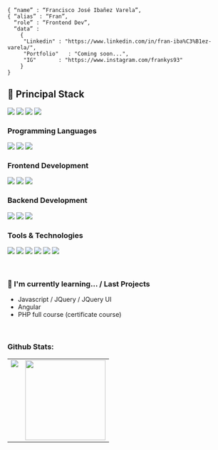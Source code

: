  
 
 ```shell
 { “name” : “Francisco José Ibañez Varela”,
 { “alias” : “Fran”,
   “role” : “Frontend Dev”,
   “data” : 
     { 
      "Linkedin" : "https://www.linkedin.com/in/fran-iba%C3%B1ez-varela/", 
      "Portfolio"   : "Coming soon...",
      "IG"       : "https://www.instagram.com/frankys93"
     }
 }
```

<h2>🚀 Principal Stack </h2>
<p>
  <img src="https://img.shields.io/badge/JavaScript-F7DF1E?style=for-the-badge&logo=javascript&logoColor=black">
  <img src="https://img.shields.io/badge/HTML5-E34F26?style=for-the-badge&logo=html5&logoColor=white">
  <img src="https://img.shields.io/badge/CSS3-1572B6?style=for-the-badge&logo=css3&logoColor=white">
  <img src="https://img.shields.io/badge/Node.js-339933?style=for-the-badge&logo=nodedotjs&logoColor=white">
</p>

<h3>Programming Languages</h3>
<p>
  <img src="https://img.shields.io/badge/JavaScript-F7DF1E?style=for-the-badge&logo=javascript&logoColor=black">
  <img src="https://img.shields.io/badge/Java-F26A27?style=for-the-badge&logo=javascript&logoColor=white">
  <img src="https://img.shields.io/badge/PHP-2729F2?style=for-the-badge&logo=php&logoColor=white">
</p>

<h3>Frontend Development</h3>
<p>
  <img src="https://img.shields.io/badge/HTML5-E34F26?style=for-the-badge&logo=html5&logoColor=white">
  <img src="https://img.shields.io/badge/CSS3-1572B6?style=for-the-badge&logo=css3&logoColor=white">

  <!--<img src="https://img.shields.io/badge/React-20232A?style=for-the-badge&logo=react&logoColor=61DAFB">-->

  <img src="https://img.shields.io/badge/Angular-DD0031?style=for-the-badge&logo=angular&logoColor=white">
</p>  

<h3>Backend Development </h3>
<p>
  <img src="https://img.shields.io/badge/Node.js-339933?style=for-the-badge&logo=nodedotjs&logoColor=white">
  <img src="https://img.shields.io/badge/MongoDB-white?style=for-the-badge&logo=mongodb&logoColor=4EA94B">
  <img src="https://img.shields.io/badge/MySQL-005C84?style=for-the-badge&logo=mysql&logoColor=white">
</p>    

<h3>Tools & Technologies</h3>
<p>
  <img src="https://img.shields.io/badge/Git-F05032?style=for-the-badge&logo=git&logoColor=white">
  <img src="https://img.shields.io/badge/GitHub-100000?style=for-the-badge&logo=github&logoColor=white">
  <img src="https://img.shields.io/badge/Linux-FCC624?style=for-the-badge&logo=linux&logoColor=black">
  <img src="https://img.shields.io/badge/Notion-000000?style=for-the-badge&logo=notion&logoColor=white">
  <img src="https://img.shields.io/badge/VisualCode-2729F2?style=for-the-badge&logo=visualcode&logoColor=blue">
  <img src="https://img.shields.io/badge/Jira-430098?style=for-the-badge&logo=jira&logoColor=white"> 
</p>
</br>
      

### 🌱 I'm currently learning... / Last Projects

- Javascript / JQuery / JQuery UI 
- Angular
- PHP full course (certificate course)
</br>

### Github Stats:

<table>
  <tr>
    <td valign="top"><img src="https://github-readme-stats.vercel.app/api/top-langs/?username=frankyss&theme=radical&card_width=450em)](https://github.com/frankyss/frankyss/github-readme-stats"/></td>
    <td valign="top"><img height="180em" src="https://github-readme-stats.vercel.app/api?username=frankyss&show_icons=true&hide_border=true&&count_private=true&include_all_commits=true&theme=radical&hide_stars=false" /></td>
  </tr>
</table>